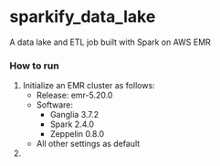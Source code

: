 # sparkify_data_lake
A data lake and ETL job built with Spark on AWS EMR

### How to run
1. Initialize an EMR cluster as follows:
    * Release: emr-5.20.0
    * Software:
        * Ganglia 3.7.2
        * Spark 2.4.0
        * Zeppelin 0.8.0
    * All other settings as default
2. 



